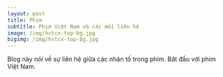 ```yaml
---
layout: post
title: Phim
subtitle: Phim Việt Nam và các mối liên hệ
image: /img/hvtcx-top-bg.jpg
bigimg: /img/hvtcx-top-bg.jpg
---
```


Blog này nói về sự liên hệ giữa các nhân tố trong phim. Bắt đầu với phim Việt Nam.
